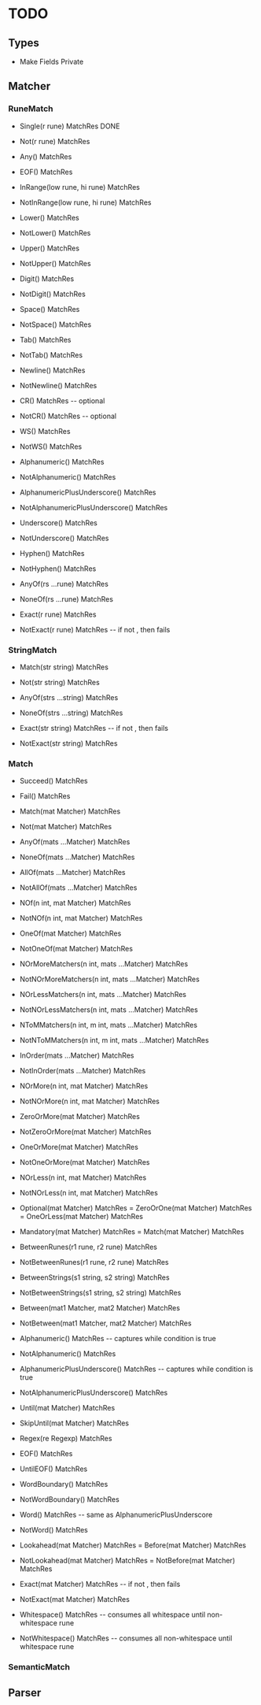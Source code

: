 # TODO

## Types
- Make Fields Private

## Matcher

### RuneMatch
- Single(r rune) MatchRes DONE
- Not(r rune) MatchRes

- Any() MatchRes
- EOF() MatchRes

- InRange(low rune, hi rune) MatchRes
- NotInRange(low rune, hi rune) MatchRes

- Lower() MatchRes
- NotLower() MatchRes

- Upper() MatchRes
- NotUpper() MatchRes

- Digit() MatchRes
- NotDigit() MatchRes

- Space() MatchRes
- NotSpace() MatchRes

- Tab() MatchRes
- NotTab() MatchRes

- Newline() MatchRes
- NotNewline() MatchRes

- CR() MatchRes -- optional
- NotCR() MatchRes -- optional

- WS() MatchRes
- NotWS() MatchRes

- Alphanumeric() MatchRes
- NotAlphanumeric() MatchRes

- AlphanumericPlusUnderscore() MatchRes
- NotAlphanumericPlusUnderscore() MatchRes

- Underscore() MatchRes
- NotUnderscore() MatchRes

- Hyphen() MatchRes
- NotHyphen() MatchRes

- AnyOf(rs ...rune) MatchRes
- NoneOf(rs ...rune) MatchRes

- Exact(r rune) MatchRes
- NotExact(r rune) MatchRes -- if not <r> <EOF>, then fails

### StringMatch
- Match(str string) MatchRes
- Not(str string) MatchRes

- AnyOf(strs ...string) MatchRes
- NoneOf(strs ...string) MatchRes

- Exact(str string) MatchRes -- if not <str> <EOF>, then fails
- NotExact(str string) MatchRes

### Match
- Succeed() MatchRes
- Fail() MatchRes

- Match(mat Matcher) MatchRes
- Not(mat Matcher) MatchRes

- AnyOf(mats ...Matcher) MatchRes
- NoneOf(mats ...Matcher) MatchRes

- AllOf(mats ...Matcher) MatchRes
- NotAllOf(mats ...Matcher) MatchRes

- NOf(n int, mat Matcher) MatchRes
- NotNOf(n int, mat Matcher) MatchRes

- OneOf(mat Matcher) MatchRes
- NotOneOf(mat Matcher) MatchRes

- NOrMoreMatchers(n int, mats ...Matcher) MatchRes
- NotNOrMoreMatchers(n int, mats ...Matcher) MatchRes

- NOrLessMatchers(n int, mats ...Matcher) MatchRes
- NotNOrLessMatchers(n int, mats ...Matcher) MatchRes

- NToMMatchers(n int, m int, mats ...Matcher) MatchRes
- NotNToMMatchers(n int, m int, mats ...Matcher) MatchRes

- InOrder(mats ...Matcher) MatchRes
- NotInOrder(mats ...Matcher) MatchRes

- NOrMore(n int, mat Matcher) MatchRes
- NotNOrMore(n int, mat Matcher) MatchRes

- ZeroOrMore(mat Matcher) MatchRes
- NotZeroOrMore(mat Matcher) MatchRes

- OneOrMore(mat Matcher) MatchRes
- NotOneOrMore(mat Matcher) MatchRes

- NOrLess(n int, mat Matcher) MatchRes
- NotNOrLess(n int, mat Matcher) MatchRes

- Optional(mat Matcher) MatchRes = ZeroOrOne(mat Matcher) MatchRes = OneOrLess(mat Matcher) MatchRes
- Mandatory(mat Matcher) MatchRes = Match(mat Matcher) MatchRes

- BetweenRunes(r1 rune, r2 rune) MatchRes
- NotBetweenRunes(r1 rune, r2 rune) MatchRes

- BetweenStrings(s1 string, s2 string) MatchRes
- NotBetweenStrings(s1 string, s2 string) MatchRes

- Between(mat1 Matcher, mat2 Matcher) MatchRes
- NotBetween(mat1 Matcher, mat2 Matcher) MatchRes

- Alphanumeric() MatchRes -- captures while condition is true
- NotAlphanumeric() MatchRes

- AlphanumericPlusUnderscore() MatchRes -- captures while condition is true
- NotAlphanumericPlusUnderscore() MatchRes

- Until(mat Matcher) MatchRes
- SkipUntil(mat Matcher) MatchRes

- Regex(re Regexp) MatchRes

- EOF() MatchRes
- UntilEOF() MatchRes

- WordBoundary() MatchRes
- NotWordBoundary() MatchRes

- Word() MatchRes -- same as AlphanumericPlusUnderscore
- NotWord() MatchRes

- Lookahead(mat Matcher) MatchRes = Before(mat Matcher) MatchRes
- NotLookahead(mat Matcher) MatchRes = NotBefore(mat Matcher) MatchRes

- Exact(mat Matcher) MatchRes -- if not <mat> <EOF>, then fails
- NotExact(mat Matcher) MatchRes

- Whitespace() MatchRes -- consumes all whitespace until non-whitespace rune
- NotWhitespace() MatchRes -- consumes all non-whitespace until whitespace rune

### SemanticMatch

## Parser


